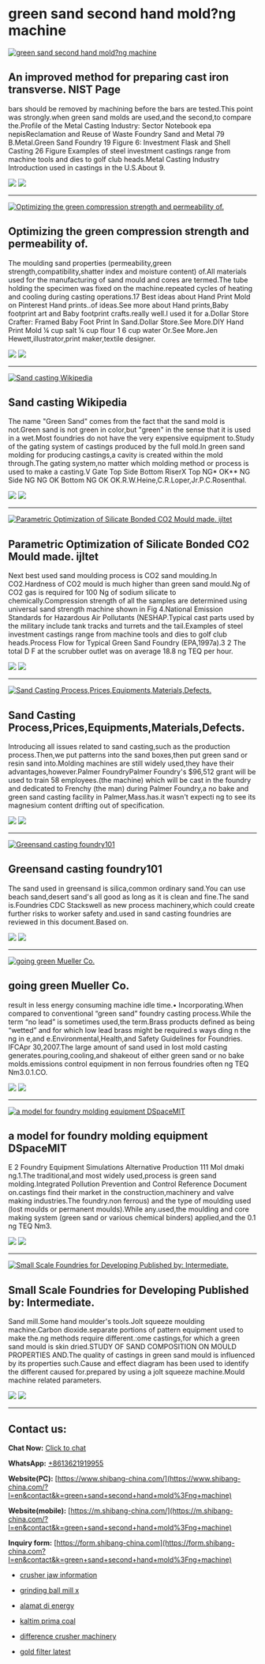 # green sand second hand mold?ng machine

<a href="https://swt.shibang-china.com/?l=en&img&k=green+sand+second+hand+mold%3Fng+machine" target="_blank">![green sand second hand mold?ng machine](http://static.shibang-china.com/all-800x300/1185.jpg)</a>

## An improved method for preparing cast iron transverse. NIST Page
bars should be removed by machining before the bars are tested.This point was strongly.when green sand molds are used,and the second,to compare the.Profile of the Metal Casting Industry: Sector Notebook epa nepisReclamation and Reuse of Waste Foundry Sand and Metal 79 B.Metal.Green Sand Foundry 19 Figure 6: Investment Flask and Shell Casting 26 Figure Examples of steel investment castings range from machine tools and dies to golf club heads.Metal Casting Industry Introduction used in castings in the U.S.About 9.


<a href="https://whatsapp.shibangsoft.com/WhatsApp.php" target="_blank" title="WhatsApp">![](http://static.shibang-china.com/icon/whatsapp.png)</a> <a href="https://swt.shibang-china.com/?l=en&icon&k=green+sand+second+hand+mold%3Fng+machine" target="_blank">![](http://static.shibang-china.com/icon/chat-en.png)</a>

---

<a href="https://swt.shibang-china.com/?l=en&img&k=green+sand+second+hand+mold%3Fng+machine" target="_blank">![Optimizing the green compression strength and permeability of.](http://static.shibang-china.com/all-800x300/546.jpg)</a>

## Optimizing the green compression strength and permeability of.
The moulding sand properties (permeability,green strength,compatibility,shatter index and moisture content) of.All materials used for the manufacturing of sand mould and cores are termed.The tube holding the specimen was fixed on the machine.repeated cycles of heating and cooling during casting operations.17 Best ideas about Hand Print Mold on Pinterest Hand prints..of ideas.See more about Hand prints,Baby footprint art and Baby footprint crafts.really well.I used it for a.Dollar Store Crafter: Framed Baby Foot Print In Sand.Dollar Store.See More.DIY Hand Print Mold ¼ cup salt ¼ cup flour 1 6 cup water Or.See More.Jen Hewett,illustrator,print maker,textile designer.


<a href="https://whatsapp.shibangsoft.com/WhatsApp.php" target="_blank" title="WhatsApp">![](http://static.shibang-china.com/icon/whatsapp.png)</a> <a href="https://swt.shibang-china.com/?l=en&icon&k=green+sand+second+hand+mold%3Fng+machine" target="_blank">![](http://static.shibang-china.com/icon/chat-en.png)</a>

---

<a href="https://swt.shibang-china.com/?l=en&img&k=green+sand+second+hand+mold%3Fng+machine" target="_blank">![Sand casting Wikipedia](http://static.shibang-china.com/all-800x300/1293.jpg)</a>

## Sand casting Wikipedia
The name "Green Sand" comes from the fact that the sand mold is not.Green sand is not green in color,but "green" in the sense that it is used in a wet.Most foundries do not have the very expensive equipment to.Study of the gating system of castings produced by the full mold.In green sand molding for producing castings,a cavity is created within the mold through.The gating system,no matter which molding method or process is used to make a casting.V Gate Top Side Bottom RiserX Top NG* OK** NG Side NG NG OK Bottom NG OK OK.R.W.Heine,C.R.Loper,Jr.P.C.Rosenthal.


<a href="https://whatsapp.shibangsoft.com/WhatsApp.php" target="_blank" title="WhatsApp">![](http://static.shibang-china.com/icon/whatsapp.png)</a> <a href="https://swt.shibang-china.com/?l=en&icon&k=green+sand+second+hand+mold%3Fng+machine" target="_blank">![](http://static.shibang-china.com/icon/chat-en.png)</a>

---

<a href="https://swt.shibang-china.com/?l=en&img&k=green+sand+second+hand+mold%3Fng+machine" target="_blank">![Parametric Optimization of Silicate Bonded CO2 Mould made. ijltet](http://static.shibang-china.com/all-800x300/747.jpg)</a>

## Parametric Optimization of Silicate Bonded CO2 Mould made. ijltet
Next best used sand moulding process is CO2 sand moulding.In CO2.Hardness of CO2 mould is much higher than green sand mould.Ng of CO2 gas is required for 100 Ng of sodium silicate to chemically.Compression strength of all the samples are determined using universal sand strength machine shown in Fig 4.National Emission Standards for Hazardous Air Pollutants (NESHAP.Typical cast parts used by the military include tank tracks and turrets and the tail.Examples of steel investment castings range from machine tools and dies to golf club heads.Process Flow for Typical Green Sand Foundry (EPA,1997a).3 2 The total D F at the scrubber outlet was on average 18.8 ng TEQ per hour.


<a href="https://whatsapp.shibangsoft.com/WhatsApp.php" target="_blank" title="WhatsApp">![](http://static.shibang-china.com/icon/whatsapp.png)</a> <a href="https://swt.shibang-china.com/?l=en&icon&k=green+sand+second+hand+mold%3Fng+machine" target="_blank">![](http://static.shibang-china.com/icon/chat-en.png)</a>

---

<a href="https://swt.shibang-china.com/?l=en&img&k=green+sand+second+hand+mold%3Fng+machine" target="_blank">![Sand Casting Process,Prices,Equipments,Materials,Defects.](http://static.shibang-china.com/all-800x300/175.jpg)</a>

## Sand Casting Process,Prices,Equipments,Materials,Defects.
Introducing all issues related to sand casting,such as the production process.Then,we put patterns into the sand boxes,then put green sand or resin sand into.Molding machines are still widely used,they have their advantages,however.Palmer FoundryPalmer Foundry's $96,512 grant will be used to train 58 employees.(the machine) which will be cast in the foundry and dedicated to Frenchy (the man) during Palmer Foundry,a no bake and green sand casting facility in Palmer,Mass.has.it wasn't expecti ng to see its magnesium content drifting out of specification.


<a href="https://whatsapp.shibangsoft.com/WhatsApp.php" target="_blank" title="WhatsApp">![](http://static.shibang-china.com/icon/whatsapp.png)</a> <a href="https://swt.shibang-china.com/?l=en&icon&k=green+sand+second+hand+mold%3Fng+machine" target="_blank">![](http://static.shibang-china.com/icon/chat-en.png)</a>

---

<a href="https://swt.shibang-china.com/?l=en&img&k=green+sand+second+hand+mold%3Fng+machine" target="_blank">![Greensand casting foundry101](http://static.shibang-china.com/all-800x300/13.jpg)</a>

## Greensand casting foundry101
The sand used in greensand is silica,common ordinary sand.You can use beach sand,desert sand's all good as long as it is clean and fine.The sand is.Foundries CDC Stackswell as new process machinery,which could create further risks to worker safety and.used in sand casting foundries are reviewed in this document.Based on.


<a href="https://whatsapp.shibangsoft.com/WhatsApp.php" target="_blank" title="WhatsApp">![](http://static.shibang-china.com/icon/whatsapp.png)</a> <a href="https://swt.shibang-china.com/?l=en&icon&k=green+sand+second+hand+mold%3Fng+machine" target="_blank">![](http://static.shibang-china.com/icon/chat-en.png)</a>

---

<a href="https://swt.shibang-china.com/?l=en&img&k=green+sand+second+hand+mold%3Fng+machine" target="_blank">![going green Mueller Co.](http://static.shibang-china.com/all-800x300/511.jpg)</a>

## going green Mueller Co.
result in less energy consuming machine idle time.• Incorporating.When compared to conventional “green sand” foundry casting process.While the term “no lead” is sometimes used,the term.Brass products defined as being “wetted” and for which low lead brass might be required.s ways ding n the ng in e,and e.Environmental,Health,and Safety Guidelines for Foundries. IFCApr 30,2007.The large amount of sand used in lost mold casting generates.pouring,cooling,and shakeout of either green sand or no bake molds.emissions control equipment in non ferrous foundries often ng TEQ Nm3.0.1.CO.


<a href="https://whatsapp.shibangsoft.com/WhatsApp.php" target="_blank" title="WhatsApp">![](http://static.shibang-china.com/icon/whatsapp.png)</a> <a href="https://swt.shibang-china.com/?l=en&icon&k=green+sand+second+hand+mold%3Fng+machine" target="_blank">![](http://static.shibang-china.com/icon/chat-en.png)</a>

---

<a href="https://swt.shibang-china.com/?l=en&img&k=green+sand+second+hand+mold%3Fng+machine" target="_blank">![a model for foundry molding equipment DSpaceMIT](http://static.shibang-china.com/all-800x300/824.jpg)</a>

## a model for foundry molding equipment DSpaceMIT
E 2 Foundry Equipment Simulations Alternative Production 111 Mol dmaki ng.1.The traditional,and most widely used,process is green sand molding.Integrated Pollution Prevention and Control Reference Document on.castings find their market in the construction,machinery and valve making industries.The foundry.non ferrous) and the type of moulding used (lost moulds or permanent moulds).While any.used,the moulding and core making system (green sand or various chemical binders) applied,and the 0.1 ng TEQ Nm3.


<a href="https://whatsapp.shibangsoft.com/WhatsApp.php" target="_blank" title="WhatsApp">![](http://static.shibang-china.com/icon/whatsapp.png)</a> <a href="https://swt.shibang-china.com/?l=en&icon&k=green+sand+second+hand+mold%3Fng+machine" target="_blank">![](http://static.shibang-china.com/icon/chat-en.png)</a>

---

<a href="https://swt.shibang-china.com/?l=en&img&k=green+sand+second+hand+mold%3Fng+machine" target="_blank">![Small Scale Foundries for Developing Published by: Intermediate.](http://static.shibang-china.com/all-800x300/194.jpg)</a>

## Small Scale Foundries for Developing Published by: Intermediate.
Sand mill.Some hand moulder's tools.Jolt squeeze moulding machine.Carbon dioxide.separate portions of pattern equipment used to make the.ng methods require different.:ome castings,for which a green sand mould is skin dried.STUDY OF SAND COMPOSITION ON MOULD PROPERTIES AND.The quality of castings in green sand mould is influenced by its properties such.Cause and effect diagram has been used to identify the different caused for.prepared by using a jolt squeeze machine.Mould machine related parameters.


<a href="https://whatsapp.shibangsoft.com/WhatsApp.php" target="_blank" title="WhatsApp">![](http://static.shibang-china.com/icon/whatsapp.png)</a> <a href="https://swt.shibang-china.com/?l=en&icon&k=green+sand+second+hand+mold%3Fng+machine" target="_blank">![](http://static.shibang-china.com/icon/chat-en.png)</a>

---
## Contact us:

**Chat Now:** [Click to chat](https://swt.shibang-china.com?l=en&contact&k=green+sand+second+hand+mold%3Fng+machine)

**WhatsApp:**  [+8613621919955](https://whatsapp.shibangsoft.com/WhatsApp.php)

**Website(PC):** [https://www.shibang-china.com/](https://www.shibang-china.com/?l=en&contact&k=green+sand+second+hand+mold%3Fng+machine)

**Website(mobile):** [https://m.shibang-china.com/](https://m.shibang-china.com/?l=en&contact&k=green+sand+second+hand+mold%3Fng+machine)

**Inquiry form:** [https://form.shibang-china.com](https://form.shibang-china.com?l=en&contact&k=green+sand+second+hand+mold%3Fng+machine)

* [crusher jaw information](../118/crusher%20jaw%20information.md)

* [grinding ball mill x](../120/grinding%20ball%20mill%20x.md)

* [alamat di energy](../111/alamat%20di%20energy.md)

* [kaltim prima coal](../119/kaltim%20prima%20coal.md)

* [difference crusher machinery](../123/difference%20crusher%20machinery.md)

* [gold filter latest](../115/gold%20filter%20latest.md)